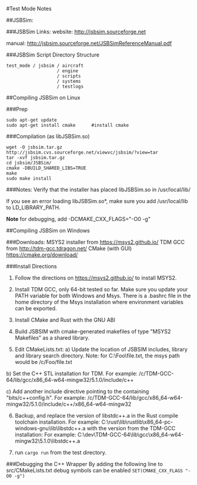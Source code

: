 #Test Mode Notes

##JSBSim:

###JSBSim Links:
website:  http://jsbsim.sourceforge.net

manual:   http://jsbsim.sourceforge.net/JSBSimReferenceManual.pdf

###JSBSim Script Directory Structure
```
test_mode / jsbsim / aircraft
                   / engine
                   / scripts
                   / systems
                   / testlogs
```

##Compiling JSBSim on Linux

###Prep
```
sudo apt-get update
sudo apt-get install cmake      #install cmake
```

###Compilation (as libJSBSim.so)
```
wget -O jsbsim.tar.gz http://jsbsim.cvs.sourceforge.net/viewvc/jsbsim/?view=tar
tar -xvf jsbsim.tar.gz
cd jsbsim/JSBSim/
cmake -DBUILD_SHARED_LIBS=TRUE
make
sudo make install
```
###Notes:
Verify that the installer has placed libJSBSim.so in /usr/local/lib/

If you see an error loading libJSBSim.so*, make sure you add /usr/local/lib to LD_LIBRARY_PATH.

**Note** for debugging, add -DCMAKE_CXX_FLAGS="-O0 -g"

##Compiling JSBSim on Windows

###Downloads:
    MSYS2 installer from https://msys2.github.io/
    TDM GCC from http://tdm-gcc.tdragon.net/
    CMake (with GUI) https://cmake.org/download/

###Install Directions
1) Follow the directions on https://msys2.github.io/ to install MSYS2.

2) Install TDM GCC, only 64-bit tested so far. Make sure you update your PATH variable for both Windows and Msys. There is a .bashrc file in the home directory of the Msys installation where environment variables can be exported.

3) Install CMake and Rust with the GNU ABI

4) Build JSBSIM with cmake-generated makefiles of type "MSYS2 Makefiles" as a shared library.

5) Edit CMakeLists.txt:
a) Update the location of JSBSIM includes, library and library search directory. Note: for C:\Foo\file.txt, the msys path would be /c/Foo/file.txt
    
b) Set the C++ STL installation for TDM. For example: /c/TDM-GCC-64/lib/gcc/x86_64-w64-mingw32/5.1.0/include/c++

c) Add another include directive pointing to the containing "bits/c++config.h". For example: /c/TDM-GCC-64/lib/gcc/x86_64-w64-mingw32/5.1.0/include/c++/x86_64-w64-mingw32

6) Backup, and replace the version of libstdc++.a in the Rust compile toolchain installation. For example: C:\rust\lib\rustlib\x86_64-pc-windows-gnu\lib\libstdc++.a with the version from the TDM-GCC installation: For example: C:\dev\TDM-GCC-64\lib\gcc\x86_64-w64-mingw32\5.1.0\libstdc++.a

7) run `cargo run` from the test directory.

###Debugging the C++ Wrapper
By adding the following line to src/CMakeLists.txt debug symbols can be enabled
`SET(CMAKE_CXX_FLAGS "-O0 -g")`



